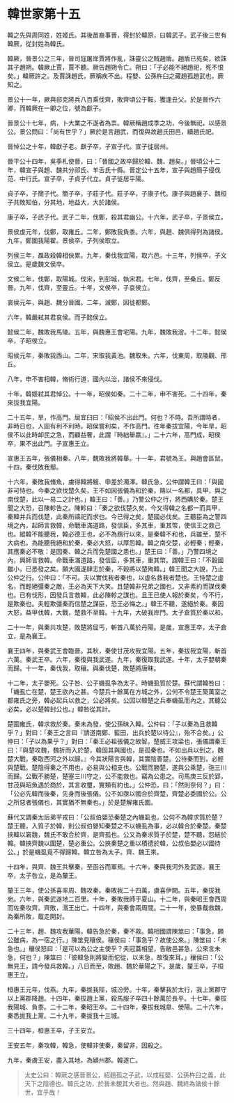 # 韓世家第十五

韓之先與周同姓，姓姬氏。其後苗裔事晉，得封於韓原，曰韓武子。武子後三世有韓厥，從封姓為韓氏。

韓厥，晉景公之三年，晉司寇屠岸賈將作亂，誅靈公之賊趙盾。趙盾已死矣，欲誅其子趙朔。韓厥止賈，賈不聽。厥告趙朔令亡。朔曰：「子必能不絕趙祀，死不恨矣。」韓厥許之。及賈誅趙氏，厥稱疾不出。程嬰、公孫杵臼之藏趙孤趙武也，厥知之。

景公十一年，厥與郤克將兵八百乘伐齊，敗齊頃公于鞍，獲逢丑父。於是晉作六卿，而韓厥在一卿之位，號為獻子。

晉景公十七年，病，卜大業之不遂者為祟。韓厥稱趙成季之功，今後無祀，以感景公。景公問曰：「尚有世乎？」厥於是言趙武，而復與故趙氏田邑，續趙氏祀。

晉悼公之十年，韓獻子老。獻子卒，子宣子代。宣子徙居州。

晉平公十四年，吳季札使晉，曰：「晉國之政卒歸於韓、魏、趙矣。」晉頃公十二年，韓宣子與趙、魏共分祁氏、羊舌氏十縣。晉定公十五年，宣子與趙簡子侵伐范、中行氏。宣子卒，子貞子代立。貞子徙居平陽。

貞子卒，子簡子代。簡子卒，子莊子代。莊子卒，子康子代。康子與趙襄子、魏桓子共敗知伯，分其地，地益大，大於諸侯。

康子卒，子武子代。武子二年，伐鄭，殺其君幽公。十六年，武子卒，子景侯立。

景侯虔元年，伐鄭，取雍丘。二年，鄭敗我負黍。六年，與趙、魏俱得列為諸侯。九年，鄭圍我陽翟。景侯卒，子列侯取立。

列侯三年，聶政殺韓相俠累。九年，秦伐我宜陽，取六邑。十三年，列侯卒，子文侯立。是歲魏文侯卒。

文侯二年，伐鄭，取陽城。伐宋，到彭城，執宋君。七年，伐齊，至桑丘。鄭反晉。九年，伐齊，至靈丘。十年，文侯卒，子哀侯立。

哀侯元年，與趙、魏分晉國。二年，滅鄭，因徙都鄭。

六年，韓嚴弒其君哀侯。而子懿侯立。

懿侯二年，魏敗我馬陵。五年，與魏惠王會宅陽。九年，魏敗我澮。十二年，懿侯卒，子昭侯立。

昭侯元年，秦敗我西山。二年，宋取我黃池。魏取朱。六年，伐東周，取陵觀、邢丘。

八年，申不害相韓，脩術行道，國內以治，諸侯不來侵伐。

十年，韓姬弒其君悼公。十一年，昭侯如秦。二十二年，申不害死。二十四年，秦來拔我宜陽。

二十五年，旱，作高門。屈宜臼曰：「昭侯不出此門。何也？不時。吾所謂時者，非時日也，人固有利不利時。昭侯嘗利矣，不作高門。徃年秦拔宜陽，今年旱，昭侯不以此時卹民之急，而顧益奢，此謂『時絀舉嬴』。」二十六年，高門成，昭侯卒，果不出此門。子宣惠王立。

宣惠王五年，張儀相秦。八年，魏敗我將韓舉。十一年，君號為王。與趙會區鼠。十四，秦伐敗我鄢。

十六年，秦敗我脩魚，虜得韓將䱸、申差於濁澤。韓氏急，公仲謂韓王曰：「與國非可恃也。今秦之欲伐楚久矣，王不如因張儀為和於秦，賂以一名都，具甲，與之南伐楚，此以一易二之計也。」韓王曰：「善。」乃警公仲之行，將西購於秦。楚王聞之大恐，召陳軫告之。陳軫曰：「秦之欲伐楚久矣，今又得韓之名都一而具甲，秦韓并兵而伐楚，此秦所禱祀而求也。今已得之矣，楚國必伐矣。王聽臣為之警四境之內，起師言救韓，命戰車滿道路，發信臣，多其車，重其幣，使信王之救己也。縱韓不能聽我，韓必德王也，必不為鴈行以來，是秦韓不和也，兵雖至，楚不大病也。為能聽我絕和於秦，秦必大怒，以厚怨韓。韓之南交楚，必輕秦；輕秦，其應秦必不敬：是因秦、韓之兵而免楚國之患也。」楚王曰：「善。」乃警四境之內，興師言救韓。命戰車滿道路，發信臣，多其車，重其幣。謂韓王曰：「不穀國雖小，已悉發之矣。願大國遂肆志於秦，不穀將以楚殉韓。」韓王聞之大說，乃止公仲之行。公仲曰：「不可。夫以實伐我者秦也，以虛名救我者楚也。王恃楚之虛名，而輕絕彊秦之敵，王必為天下大笑。且楚韓非兄弟之國也，又非素約而謀伐秦也。已有伐形，因發兵言救韓，此必陳軫之謀也。且王已使人報於秦矣，今不行，是欺秦也。夫輕欺彊秦而信楚之謀臣，恐王必悔之。」韓王不聽，遂絕於秦。秦因大怒，益甲伐韓，大戰，楚救不至韓。十九年，大破我岸門。太子倉質於秦以和。

二十一年，與秦共攻楚，敗楚將屈丐，斬首八萬於丹陽。是歲，宣惠王卒，太子倉立，是為襄王。

襄王四年，與秦武王會臨晉。其秋，秦使甘茂攻我宜陽。五年，秦拔我宜陽，斬首六萬。秦武王卒。六年，秦復與我武遂。九年，秦復取我武遂。十年，太子嬰朝秦而歸。十一年，秦伐我，取穰。與秦伐楚，敗楚將唐眛。

十二年，太子嬰死。公子咎、公子蟣虱争為太子。時蟣虱質於楚。蘇代謂韓咎曰：「蟣虱亡在楚，楚王欲內之甚。今楚兵十餘萬在方城之外，公何不令楚王築萬室之都雍氏之旁，韓必起兵以救之，公必將矣。公因以韓楚之兵奉蟣虱而內之，其聽公必矣，必以楚韓封公也。」韓咎從其計。

楚圍雍氏，韓求救於秦。秦未為發，使公孫昧入韓。公仲曰：「子以秦為且救韓乎？」對曰：「秦王之言曰『請道南鄭、藍田，出兵於楚以待公』，殆不合矣。」公仲曰：「子以為果乎？」對曰：「秦王必祖張儀之故智。楚威王攻梁也，張儀謂秦王曰：『與楚攻魏，魏折而入於楚，韓固其與國也，是孤秦也。不如出兵以到之，魏楚大戰，秦取西河之外以歸。』今其狀陽言與韓，其實陰善楚。公待秦而到，必輕與楚戰。楚陰得秦之不用也，必易與公相支也。公戰而勝楚，遂與公乘楚，㢮三川而歸。公戰不勝楚，楚塞三川守之，公不能救也。竊為公患之。司馬庚三反於郢，甘茂與昭魚遇於商於，其言收璽，實類有約也。」公仲恐，曰：「然則奈何？」曰：「公必先韓而後秦，先身而後張儀。公不如亟以國合於齊楚，齊楚必委國於公。公之所惡者張儀也，其實猶不無秦也。」於是楚解雍氏圍。

蘇代又謂秦太后弟芉戎曰：「公叔伯嬰恐秦楚之內蟣虱也，公何不為韓求質於楚？楚王聽，入質子於韓，則公叔伯嬰知秦楚之不以蟣虱為事，必以韓合於秦楚。秦楚挾韓以窘魏，魏氏不敢合於齊，是齊孤也。公又為秦求質子於楚，楚不聽，怨結於韓。韓挾齊魏以圍楚，楚必重公。公挾秦楚之重以積德於韓，公叔伯嬰必以國待公。」於是蟣虱竟不得歸韓。韓立咎為太子。齊、魏王來。

十四年，與齊、魏王共擊秦，至函谷而軍焉。十六年，秦與我河外及武遂。襄王卒，太子咎立，是為釐王。

釐王三年，使公孫喜率周、魏攻秦。秦敗我二十四萬，虜喜伊闕。五年，秦拔我宛。六年，與秦武遂地二百里。十年，秦敗我師于夏山。十二年，與秦昭王會西周而佐秦攻齊。齊敗，湣王出亡。十四年，與秦會兩周間。二十一年，使暴䳒救魏，為秦所敗，䳒走開封。

二十三年，趙、魏攻我華陽。韓告急於秦，秦不救。韓相國謂陳筮曰：「事急，願公雖病，為一宿之行。」陳筮見穰侯。穰侯曰：「事急乎？故使公來。」陳筮曰：「未急也。」穰侯怒曰：「是可以為公之主使乎？夫冠蓋相望，告敝邑甚急，公來言未急，何也？」陳筮曰：「彼韓急則將變而佗從，以未急，故復來耳。」穰侯曰：「公無見王，請今發兵救韓。」八日而至，敗趙、魏於華陽之下。是歲，釐王卒，子桓惠王立。

桓惠王元年，伐燕。九年，秦拔我陘，城汾旁。十年，秦擊我於太行，我上黨郡守以上黨郡降趙。十四年，秦拔趙上黨，殺馬服子卒四十餘萬於長平。十七年，秦拔我陽城、負黍。二十二年，秦昭王卒。二十四年，秦拔我城臯、滎陽。二十六年，秦悉拔我上黨。二十九年，秦拔我十三城。

三十四年，桓惠王卒，子王安立。

王安五年，秦攻韓，韓急，使韓非使秦，秦留非，因殺之。

九年，秦虜王安，盡入其地，為潁州郡。韓遂亡。



> 太史公曰：韓厥之感晉景公，紹趙孤之子武，以成程嬰、公孫杵臼之義，此天下之陰德也。韓氏之功，於晉未覩其大者也。然與趙、魏終為諸侯十餘世，宜乎哉！

